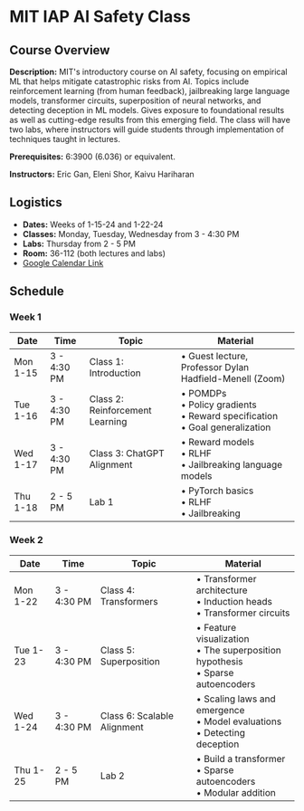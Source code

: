 # MIT IAP AI Safety Class

## Course Overview
**Description:**
MIT's introductory course on AI safety, focusing on empirical ML that helps mitigate catastrophic risks from AI. Topics include reinforcement learning (from human feedback), jailbreaking large language models, transformer circuits, superposition of neural networks, and detecting deception in ML models. Gives exposure to foundational results as well as cutting-edge results from this emerging field. The class will have two labs, where instructors will guide students through implementation of techniques taught in lectures.

**Prerequisites:** 6:3900 (6.036) or equivalent.

**Instructors:** Eric Gan, Eleni Shor, Kaivu Hariharan

## Logistics
- **Dates:** Weeks of 1-15-24 and 1-22-24
- **Classes:** Monday, Tuesday, Wednesday from 3 - 4:30 PM
- **Labs:** Thursday from 2 - 5 PM
- **Room:** 36-112 (both lectures and labs)
- [Google Calendar Link](https://calendar.google.com/calendar/u/0?cid=YmYwMWNjY2FmMGE0YjQxZTg4MGJhMjYyYWVkMWEwNzAwZGYzNTFjNTc3Mjc2YTU2OTRmYzQ1ZDkzZjJiYTFiYUBncm91cC5jYWxlbmRhci5nb29nbGUuY29t)

## Schedule

### Week 1
| Date     | Time        | Topic                                   | Material                                                                                        |
|----------|-------------|-----------------------------------------|-------------------------------------------------------------------------------------------------|
| Mon 1-15 | 3 - 4:30 PM | Class 1: Introduction                   | • Guest lecture, Professor Dylan Hadfield-Menell (Zoom)                                         |
| Tue 1-16 | 3 - 4:30 PM | Class 2: Reinforcement Learning         | • POMDPs<br>• Policy gradients<br>• Reward specification<br>• Goal generalization               |
| Wed 1-17 | 3 - 4:30 PM | Class 3: ChatGPT Alignment              | • Reward models<br>• RLHF<br>• Jailbreaking language models                                     |
| Thu 1-18 | 2 - 5 PM    | Lab 1                                   | • PyTorch basics<br>• RLHF<br>• Jailbreaking                                                    |

### Week 2
| Date     | Time        | Topic                                   | Material                                                                                        |
|----------|-------------|-----------------------------------------|-------------------------------------------------------------------------------------------------|
| Mon 1-22 | 3 - 4:30 PM | Class 4: Transformers                   | • Transformer architecture<br>• Induction heads<br>• Transformer circuits                       |
| Tue 1-23 | 3 - 4:30 PM | Class 5: Superposition                  | • Feature visualization<br>• The superposition hypothesis<br>• Sparse autoencoders              |
| Wed 1-24 | 3 - 4:30 PM | Class 6: Scalable Alignment             | • Scaling laws and emergence<br>• Model evaluations<br>• Detecting deception                    |
| Thu 1-25 | 2 - 5 PM    | Lab 2                                   | • Build a transformer<br>• Sparse autoencoders<br>• Modular addition                            |
